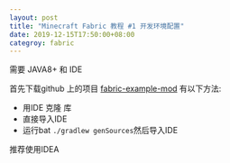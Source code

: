 ```yaml
---
layout: post
title: "Minecraft Fabric 教程 #1 开发环境配置"
date: 2019-12-15T17:50:00+08:00
categroy: fabric
---
```

需要 JAVA8+ 和 IDE

首先下载github 上的项目 [fabric-example-mod](https://github.com/FabricMC/fabric-example-mod/) 有以下方法:

* 用IDE 克隆 库
* 直接导入IDE
* 运行bat `./gradlew genSources`然后导入IDE

推荐使用IDEA
